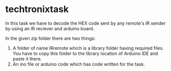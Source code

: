 # techtronixtask

In this task we have to decode the HEX code sent by any remote's IR sender by using an IR reciever and arduino board.

In the given zip folder there are two things:
 1) A folder of name IRremote which is a library folder having required files. You have to copy this folder to the library location of 
     Arduino IDE and paste it there.
 2) An ino file or arduino code which has code written for the task.
